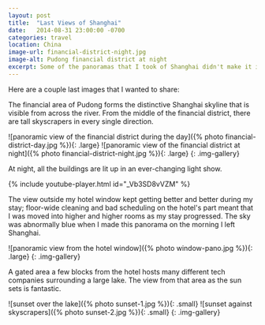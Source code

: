 ```yaml
---
layout: post
title:  "Last Views of Shanghai"
date:   2014-08-31 23:00:00 -0700
categories: travel
location: China
image-url: financial-district-night.jpg
image-alt: Pudong financial district at night
excerpt: Some of the panoramas that I took of Shanghai didn't make it into any previous posts. Here they are.
---
```

Here are a couple last images that I wanted to share:

The financial area of Pudong forms the distinctive Shanghai skyline that is visible from across the river. From the middle of the financial district, there are tall skyscrapers in every single direction.

![panoramic view of the financial district during the day]({% photo financial-district-day.jpg %}){: .large}
![panoramic view of the financial district at night]({% photo financial-district-night.jpg %}){: .large}
{: .img-gallery}

At night, all the buildings are lit up in an ever-changing light show.

{% include youtube-player.html id="_Vb3SD8vVZM" %}

The view outside my hotel window kept getting better and better during my stay; floor-wide cleaning and bad scheduling on the hotel's part meant that I was moved into higher and higher rooms as my stay progressed. The sky was abnormally blue when I made this panorama on the morning I left Shanghai.

![panoramic view from the hotel window]({% photo window-pano.jpg %}){: .large}
{: .img-gallery}

A gated area a few blocks from the hotel hosts many different tech companies surrounding a large lake. The view from that area as the sun sets is fantastic.

![sunset over the lake]({% photo sunset-1.jpg %}){: .small}
![sunset against skyscrapers]({% photo sunset-2.jpg %}){: .small}
{: .img-gallery}
